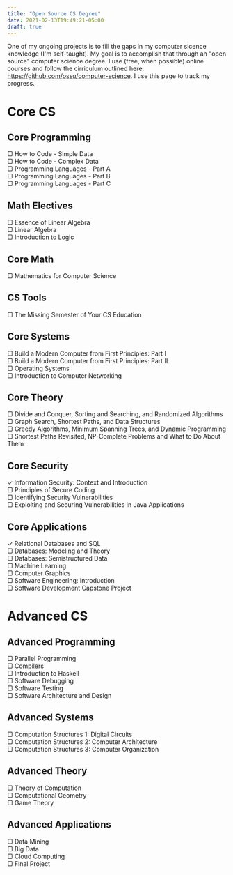 ```yaml
---
title: "Open Source CS Degree"
date: 2021-02-13T19:49:21-05:00
draft: true
---
```

One of my ongoing projects is to fill the gaps in my computer sicence knowledge (I'm self-taught). My goal is to accomplish that through 
an "open source" computer science degree. I use (free, when possible) online courses and follow the cirriculum outlined 
here: https://github.com/ossu/computer-science. I use this page to track my progress.


# Core CS
## Core Programming
▢ How to Code - Simple Data  
▢ How to Code - Complex Data  
▢ Programming Languages - Part A  
▢ Programming Languages - Part B  
▢ Programming Languages - Part C

## Math Electives
▢ Essence of Linear Algebra  
▢ Linear Algebra  
▢ Introduction to Logic  

## Core Math
▢ Mathematics for Computer Science  

## CS Tools
▢ The Missing Semester of Your CS Education  

## Core Systems
▢ Build a Modern Computer from First Principles: Part I  
▢ Build a Modern Computer from First Principles: Part II  
▢ Operating Systems  
▢ Introduction to Computer Networking  

## Core Theory
▢ Divide and Conquer, Sorting and Searching, and Randomized Algorithms    
▢ Graph Search, Shortest Paths, and Data Structures  
▢ Greedy Algorithms, Minimum Spanning Trees, and Dynamic Programming  
▢ Shortest Paths Revisited, NP-Complete Problems and What to Do About Them  

## Core Security
✓ Information Security: Context and Introduction  
▢ Principles of Secure Coding  
▢ Identifying Security Vulnerabilities  
▢ Exploiting and Securing Vulnerabilities in Java Applications  

## Core Applications
✓ Relational Databases and SQL  
▢ Databases: Modeling and Theory  
▢ Databases: Semistructured Data  
▢ Machine Learning  
▢ Computer Graphics  
▢ Software Engineering: Introduction  
▢ Software Development Capstone Project  

# Advanced CS
## Advanced Programming
▢ Parallel Programming  
▢ Compilers  
▢ Introduction to Haskell  
▢ Software Debugging  
▢ Software Testing  
▢ Software Architecture and Design  

## Advanced Systems
▢ Computation Structures 1: Digital Circuits  
▢ Computation Structures 2: Computer Architecture  
▢ Computation Structures 3: Computer Organization  

## Advanced Theory
▢ Theory of Computation  
▢ Computational Geometry  
▢ Game Theory  

## Advanced Applications
▢ Data Mining  
▢ Big Data  
▢ Cloud Computing  
▢ Final Project  